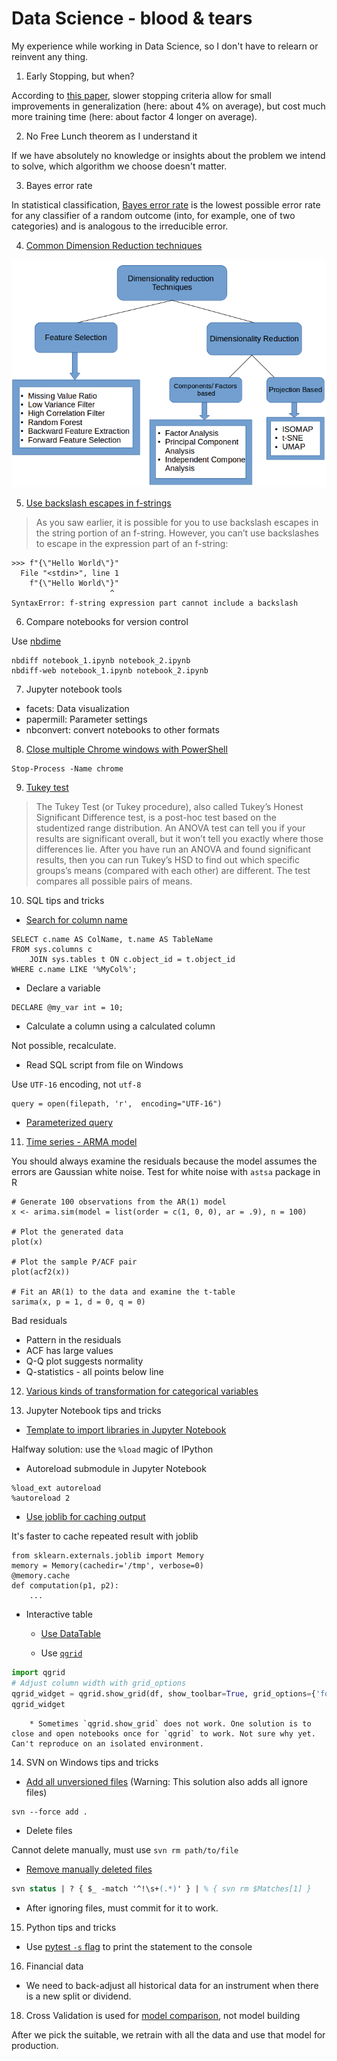 # Data Science - blood & tears
My experience while working in Data Science, so I don't have to relearn or reinvent any thing.

1. Early Stopping, but when?

According to [this paper](http://page.mi.fu-berlin.de/prechelt/Biblio/stop_tricks1997.pdf), slower stopping criteria allow for small
improvements in generalization (here: about 4% on average), but cost much more training time (here: about factor 4 longer on average).

2. No Free Lunch theorem as I understand it

If we have absolutely no knowledge or insights about the problem we intend to solve, which algorithm we choose doesn't matter.

3. Bayes error rate

In statistical classification, [Bayes error rate](https://en.wikipedia.org/wiki/Bayes_error_rate) is the lowest possible error rate for any classifier of a random outcome (into, for example, one of two categories) and is analogous to the irreducible error.

4. [Common Dimension Reduction techniques](https://www.analyticsvidhya.com/blog/2018/08/dimensionality-reduction-techniques-python/)

![Dimension Reduction](image/dimension_reduction.png)

5. [Use backslash escapes in f-strings](https://realpython.com/python-f-strings/)

> As you saw earlier, it is possible for you to use backslash escapes in the string portion of an f-string. However, you can’t use backslashes to escape in the expression part of an f-string:

```
>>> f"{\"Hello World\"}"
  File "<stdin>", line 1
    f"{\"Hello World\"}"
                      ^
SyntaxError: f-string expression part cannot include a backslash
```

6. Compare notebooks for version control

Use [nbdime](https://nbdime.readthedocs.io/en/stable/#)

```
nbdiff notebook_1.ipynb notebook_2.ipynb
nbdiff-web notebook_1.ipynb notebook_2.ipynb
```

7. Jupyter notebook tools

* facets: Data visualization
* papermill: Parameter settings
* nbconvert: convert notebooks to other formats

8. [Close multiple Chrome windows with PowerShell](https://www.reddit.com/r/PowerShell/comments/5feoyx/one_liner_to_kill_chrome/)

```
Stop-Process -Name chrome
```

9. [Tukey test](https://www.statisticshowto.datasciencecentral.com/tukey-test-honest-significant-difference/)

> The Tukey Test (or Tukey procedure), also called Tukey’s Honest Significant Difference test, is a post-hoc test based on the studentized range distribution. An ANOVA test can tell you if your results are significant overall, but it won’t tell you exactly where those differences lie. After you have run an ANOVA and found significant results, then you can run Tukey’s HSD to find out which specific groups’s means (compared with each other) are different. The test compares all possible pairs of means.

10. SQL tips and tricks

* [Search for column name](https://stackoverflow.com/questions/26293085/find-all-table-names-with-column-name)

```
SELECT c.name AS ColName, t.name AS TableName
FROM sys.columns c
    JOIN sys.tables t ON c.object_id = t.object_id
WHERE c.name LIKE '%MyCol%';
```

* Declare a variable

```
DECLARE @my_var int = 10;
```

* Calculate a column using a calculated column

Not possible, recalculate.

* Read SQL script from file on Windows

Use `UTF-16` encoding, not `utf-8`

```
query = open(filepath, 'r',  encoding="UTF-16")
```

* [Parameterized query](https://stackoverflow.com/questions/43491381/pyodbc-the-sql-contains-0-parameter-markers-but-1-parameters-were-supplied-hy0)

11. [Time series - ARMA model](https://www.datacamp.com/courses/arima-modeling-with-r)

You should always examine the residuals because the model assumes the errors are Gaussian white noise.
Test for white noise with `astsa` package in R

```
# Generate 100 observations from the AR(1) model
x <- arima.sim(model = list(order = c(1, 0, 0), ar = .9), n = 100) 

# Plot the generated data 
plot(x)

# Plot the sample P/ACF pair
plot(acf2(x))

# Fit an AR(1) to the data and examine the t-table
sarima(x, p = 1, d = 0, q = 0)
```

Bad residuals
* Pattern in the residuals
* ACF has large values
* Q-Q plot suggests normality
* Q-statistics - all points below line

12. [Various kinds of transformation for categorical variables](http://contrib.scikit-learn.org/categorical-encoding/index.html)

13. Jupyter Notebook tips and tricks

* [Template to import libraries in Jupyter Notebook](https://stackoverflow.com/questions/36194865/configure-a-first-cell-by-default-in-jupyter-notebooks)

Halfway solution: use the `%load` magic of IPython

* Autoreload submodule in Jupyter Notebook

```
%load_ext autoreload
%autoreload 2
```

* [Use joblib for caching output](https://hackernoon.com/10-tips-on-using-jupyter-notebook-abc0ba7028a4)

It's faster to cache repeated result with joblib

```
from sklearn.externals.joblib import Memory
memory = Memory(cachedir='/tmp', verbose=0)
@memory.cache
def computation(p1, p2):
    ...
```

* Interactive table

    * [Use DataTable](https://medium.com/@marekermk/guide-to-interactive-pandas-dataframe-representation-485acae02946)

    * Use [`qgrid`](https://github.com/quantopian/qgrid)

```python
import qgrid
# Adjust column width with grid_options
qgrid_widget = qgrid.show_grid(df, show_toolbar=True, grid_options={'forceFitColumns': False, 'defaultColumnWidth': 200})
qgrid_widget
```

        * Sometimes `qgrid.show_grid` does not work. One solution is to close and open notebooks once for `qgrid` to work. Not sure why yet. Can't reproduce on an isolated environment.

14. SVN on Windows tips and tricks

* [Add all unversioned files](https://stackoverflow.com/questions/1598968/add-all-unversioned-files-to-svn) (Warning: This solution also adds all ignore files)
```
svn --force add .
```

* Delete files

Cannot delete manually, must use `svn rm path/to/file`

* [Remove manually deleted files](https://stackoverflow.com/questions/9600382/svn-command-to-delete-all-locally-missing-files)

```ps
svn status | ? { $_ -match '^!\s+(.*)' } | % { svn rm $Matches[1] }
```

* After ignoring files, must commit for it to work.

15. Python tips and tricks

* Use [pytest `-s` flag](https://stackoverflow.com/questions/24617397/how-to-print-to-console-in-pytest) to print the statement to the console

16. Financial data

*  We need to back-adjust all historical data for an instrument when there is a new split or dividend.

18. Cross Validation is used for [model comparison](https://stats.stackexchange.com/questions/52274/how-to-choose-a-predictive-model-after-k-fold-cross-validation), not model building

After we pick the suitable, we retrain with all the data and use that model for production.
